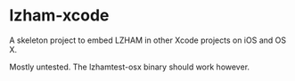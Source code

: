 # lzham-xcode

A skeleton project to embed LZHAM in other Xcode projects on iOS and OS X.

Mostly untested. The lzhamtest-osx binary should work however.
